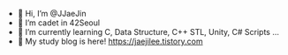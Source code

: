 - 👋 Hi, I’m @JJaeJin
- 👀 I’m cadet in 42Seoul
- 🌱 I’m currently learning C, Data Structure, C++ STL, Unity, C# Scripts ...
- 🦾 My study blog is here! https://jaejilee.tistory.com

<!---
JJaeJin/JJaeJin is a ✨ special ✨ repository because its `README.md` (this file) appears on your GitHub profile.
You can click the Preview link to take a look at your changes.
--->
